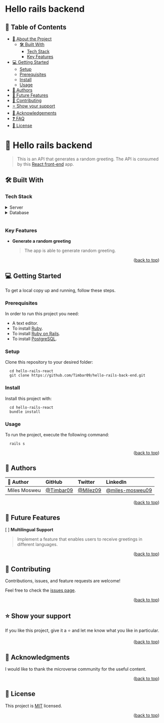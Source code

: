 # Hello rails backend

<a name="readme-top"></a>

## 📗 Table of Contents

- [📖 About the Project](#about-project)
  - [🛠 Built With](#built-with)
    - [Tech Stack](#tech-stack)
    - [Key Features](#key-features)
- [💻 Getting Started](#getting-started)
  - [Setup](#setup)
  - [Prerequisites](#prerequisites)
  - [Install](#install)
  - [Usage](#usage)
- [👥 Authors](#authors)
- [🔭 Future Features](#future-features)
- [🤝 Contributing](#contributing)
- [⭐️ Show your support](#support)
- [🙏 Acknowledgements](#acknowledgements)
- [❓ FAQ](#faq)
- [📝 License](#license)

# 📖 Hello rails backend <a name="about-project"></a>

> This is an API that generates a random greeting. The API is consumed by this [React front-end](https://github.com/Timbar09/hello-react-front-end) app.

## 🛠 Built With <a name="built-with"></a>

### Tech Stack <a name="tech-stack"></a>

<details>
  <summary>Server</summary>
  <ul>
    <li><a href="https://rubyonrails.org/">Ruby on Rails</a></li>
  </ul>
</details>

<details>
<summary>Database</summary>
  <ul>
    <li><a href="https://www.postgresql.org/">PostgreSQL</a></li>
  </ul>
</details>

<br/>

### Key Features <a name="key-features"></a>

- **Generate a random greeting**

  > The app is able to generate random greeting.

<p align="right">(<a href="#readme-top">back to top</a>)</p>

## 💻 Getting Started <a name="getting-started"></a>

To get a local copy up and running, follow these steps.

### Prerequisites

In order to run this project you need:

- A text editor.
- To install [Ruby](https://www.ruby-lang.org/en/documentation/installation/).
- To install [Ruby on Rails](https://rubyonrails.org/).
- To install [PostgreSQL](https://www.postgresql.org/).

### Setup

Clone this repository to your desired folder:

```
  cd hello-rails-react
  git clone https://github.com/Timbar09/hello-rails-back-end.git
```

### Install

Install this project with:

```
  cd hello-rails-react
  bundle install
```

### Usage

To run the project, execute the following command:

```
  rails s
```

<p align="right">(<a href="#readme-top">back to top</a>)</p>

## 👥 Authors <a name="authors"></a>

| 👤 Author    | GitHub                                   | Twitter                                 | LinkedIn                                                      |
| :----------- | :--------------------------------------- | :-------------------------------------- | :------------------------------------------------------------ |
| Miles Mosweu | [@Timbar09](https://github.com/Timbar09) | [@Milez09](https://twitter.com/Milez09) | [@miles-mosweu09](https://www.linkedin.com/in/miles-mosweu09) |

<p align="right">(<a href="#readme-top">back to top</a>)</p>

## 🔭 Future Features <a name="future-features"></a>

[ ] **Multilingual Support**

> Implement a feature that enables users to receive greetings in different languages.

<p align="right">(<a href="#readme-top">back to top</a>)</p>

## 🤝 Contributing <a name="contributing"></a>

Contributions, issues, and feature requests are welcome!

Feel free to check the [issues page](https://github.com/stephenkati/hello-rails-back-end/issues).

<p align="right">(<a href="#readme-top">back to top</a>)</p>

## ⭐️ Show your support <a name="support"></a>

If you like this project, give it a ⭐️ and let me know what you like in particular.

<p align="right">(<a href="#readme-top">back to top</a>)</p>

## 🙏 Acknowledgments <a name="acknowledgements"></a>

I would like to thank the microverse community for the useful content.

<p align="right">(<a href="#readme-top">back to top</a>)</p>

## 📝 License <a name="license"></a>

This project is [MIT](./LICENSE) licensed.

<p align="right">(<a href="#readme-top">back to top</a>)</p>

